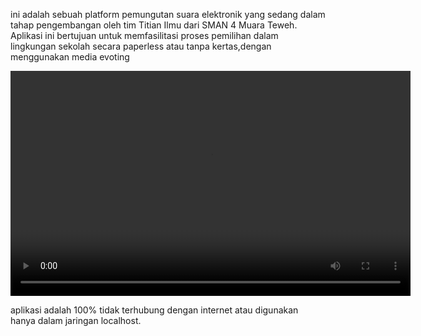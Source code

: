 ini adalah sebuah platform pemungutan suara elektronik yang sedang dalam tahap pengembangan oleh tim Titian Ilmu dari SMAN 4 Muara Teweh. Aplikasi ini bertujuan untuk memfasilitasi proses pemilihan dalam lingkungan sekolah secara paperless atau tanpa kertas,dengan menggunakan media evoting

 <video width="640" height="360" controls><br>
        <!-- Specify the video source(s) using <source> elements -->
        <source src="demo/gui_0.mp" type="video/mp4">
    </video>


aplikasi adalah 100% tidak terhubung dengan internet atau digunakan hanya dalam jaringan localhost.
